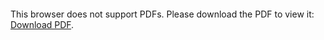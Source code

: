 <object data="christ-in-song/CIS1908pdfs/432.pdf" type="application/pdf" width="100%" height="1024px">
    <embed src="christ-in-song/CIS1908pdfs/432.pdf">
        <p>This browser does not support PDFs. Please download the PDF to view it: <a href="christ-in-song/CIS1908pdfs/432.pdf">Download PDF</a>.</p>
    </embed>
</object>
